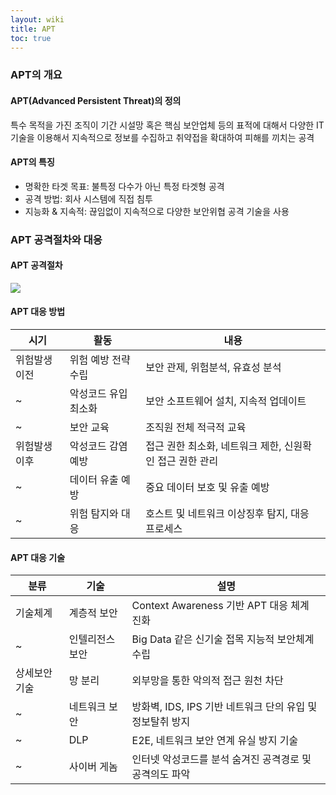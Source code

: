 ```yaml
---
layout: wiki
title: APT
toc: true
---
```


### APT의 개요
#### APT(Advanced Persistent Threat)의 정의
특수 목적을 가진 조직이 기간 시설망 혹은 핵심 보안업체 등의 표적에 대해서 다양한 IT 기술을 이용해서 지속적으로 정보를 수집하고 취약접을 확대하여 피해를 끼치는 공격

#### APT의 특징
* 명확한 타겟 목표: 불특정 다수가 아닌 특정 타겟형 공격
* 공격 방법: 회사 시스템에 직접 침투
* 지능화 & 지속적: 끊임없이 지속적으로 다양한 보안위협 공격 기술을 사용

### APT 공격절차와 대응
#### APT 공격절차
![](http://image.zdnet.co.kr/2011/09/20/SsKmmeKptEfcSvlDojvc.jpg)

#### APT 대응 방법

|시기|활동|내용|
|----|----|----|
|위험발생 이전|위험 예방 전략 수립|보안 관제, 위험분석, 유효성 분석|
|~|악성코드 유입 최소화|보안 소프트웨어 설치, 지속적 업데이트|
|~|보안 교육|조직원 전체 적극적 교육|
|위험발생 이후|악성코드 감염 예방|접근 권한 최소화, 네트워크 제한, 신원확인 접근 권한 관리|
|~|데이터 유출 예방|중요 데이터 보호 및 유출 예방|
|~|위험 탐지와 대응|호스트 및 네트워크 이상징후 탐지, 대응 프로세스|

#### APT 대응 기술

|분류|기술|설명|
|----|----|----|
|기술체계|계층적 보안|Context Awareness 기반 APT 대응 체계 진화|
|~|인텔리전스 보안|Big Data 같은 신기술 접목 지능적 보안체계 수립|
|상세보안 기술|망 분리|외부망을 통한 악의적 접근 원천 차단|
|~|네트워크 보안|방화벽, IDS, IPS 기반 네트워크 단의 유입 및 정보탈취 방지|
|~|DLP|E2E, 네트워크 보안 연계 유실 방지 기술|
|~|사이버 게놈|인터넷 악성코드를 분석 숨겨진 공격경로 및 공격의도 파악|

